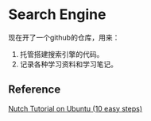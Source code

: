 Search Engine
============

现在开了一个github的仓库，用来：  
1. 托管搭建搜索引擎的代码。  
2. 记录各种学习资料和学习笔记。  


## Reference
[Nutch Tutorial on Ubuntu (10 easy steps)](https://sites.google.com/site/profileswapnilkulkarni/tech-talk/nutchtutorialonubuntu10easysteps)
